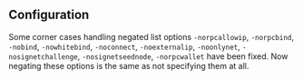 Configuration
-------------

Some corner cases handling negated list options `-norpcallowip`, `-norpcbind`, `-nobind`, `-nowhitebind`, `-noconnect`, `-noexternalip`, `-noonlynet`, `-nosignetchallenge`, `-nosignetseednode`, `-norpcwallet` have been fixed. Now negating these options is the same as not specifying them at all.
